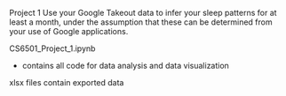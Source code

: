 Project 1
Use your Google Takeout data to infer your sleep patterns for at least a month, under the assumption that these can be determined from your use of Google applications.

CS6501_Project_1.ipynb
- contains all code for data analysis and data visualization

xlsx files contain exported data
